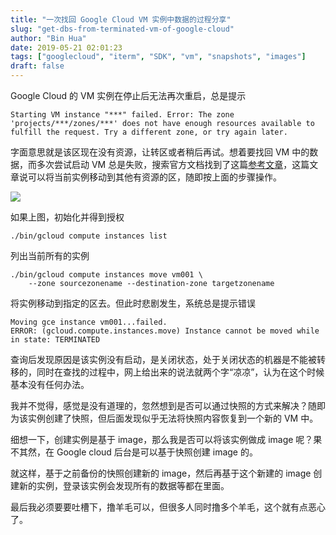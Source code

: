 ```yaml
---
title: "一次找回 Google Cloud VM 实例中数据的过程分享"
slug: "get-dbs-from-terminated-vm-of-google-cloud"
author: "Bin Hua"
date: 2019-05-21 02:01:23
tags: ["googlecloud", "iterm", "SDK", "vm", "snapshots", "images"]
draft: false
---
```


Google Cloud 的 VM 实例在停止后无法再次重启，总是提示

```
Starting VM instance "***" failed. Error: The zone 'projects/***/zones/***' does not have enough resources available to fulfill the request. Try a different zone, or try again later.
```

字面意思就是该区现在没有资源，让转区或者稍后再试。想着要找回 VM 中的数据，而多次尝试启动 VM 总是失败，搜索官方文档找到了这篇[参考文章](https://cloud.google.com/compute/docs/instances/moving-instance-across-zones)，这篇文章说可以将当前实例移动到其他有资源的区，随即按上面的步骤操作。

![](https://storage.tourcoder.com/tcblog/get-dbs-from-terminated-vm-of-google-cloud.png)

如果上图，初始化并得到授权

```
./bin/gcloud compute instances list
```

列出当前所有的实例

```
./bin/gcloud compute instances move vm001 \
    --zone sourcezonename --destination-zone targetzonename
```

将实例移动到指定的区去。但此时悲剧发生，系统总是提示错误

```
Moving gce instance vm001...failed.
ERROR: (gcloud.compute.instances.move) Instance cannot be moved while in state: TERMINATED
```

查询后发现原因是该实例没有启动，是关闭状态，处于关闭状态的机器是不能被转移的，同时在查找的过程中，网上给出来的说法就两个字“凉凉”，认为在这个时候基本没有任何办法。

我并不觉得，感觉是没有道理的，忽然想到是否可以通过快照的方式来解决？随即为该实例创建了快照，但后面发现似乎无法将快照内容恢复到一个新的 VM 中。

细想一下，创建实例是基于 image，那么我是否可以将该实例做成 image 呢？果不其然，在 Google cloud 后台是可以基于快照创建 image 的。

就这样，基于之前备份的快照创建新的 image，然后再基于这个新建的 image 创建新的实例，登录该实例会发现所有的数据等都在里面。

最后我必须要要吐槽下，撸羊毛可以，但很多人同时撸多个羊毛，这个就有点恶心了。